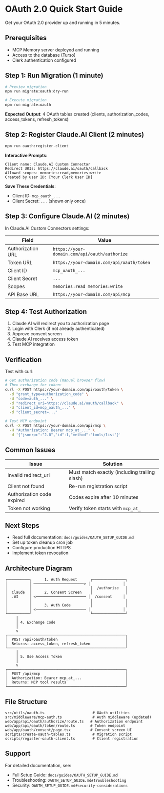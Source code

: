 # OAuth 2.0 Quick Start Guide

Get your OAuth 2.0 provider up and running in 5 minutes.

## Prerequisites

- MCP Memory server deployed and running
- Access to the database (Turso)
- Clerk authentication configured

## Step 1: Run Migration (1 minute)

```bash
# Preview migration
npm run migrate:oauth:dry-run

# Execute migration
npm run migrate:oauth
```

**Expected Output**: 4 OAuth tables created (clients, authorization_codes, access_tokens, refresh_tokens)

## Step 2: Register Claude.AI Client (2 minutes)

```bash
npm run oauth:register-client
```

**Interactive Prompts**:
```
Client name: Claude.AI Custom Connector
Redirect URIs: https://claude.ai/oauth/callback
Allowed scopes: memories:read,memories:write
Created by user ID: [Your Clerk User ID]
```

**Save These Credentials**:
- Client ID: `mcp_oauth_...`
- Client Secret: `...` (shown only once)

## Step 3: Configure Claude.AI (2 minutes)

In Claude.AI Custom Connectors settings:

| Field | Value |
|-------|-------|
| Authorization URL | `https://your-domain.com/api/oauth/authorize` |
| Token URL | `https://your-domain.com/api/oauth/token` |
| Client ID | `mcp_oauth_...` |
| Client Secret | `...` |
| Scopes | `memories:read memories:write` |
| API Base URL | `https://your-domain.com/api/mcp` |

## Step 4: Test Authorization

1. Claude.AI will redirect you to authorization page
2. Login with Clerk (if not already authenticated)
3. Approve consent screen
4. Claude.AI receives access token
5. Test MCP integration

## Verification

Test with curl:

```bash
# Get authorization code (manual browser flow)
# Then exchange for token:
curl -X POST https://your-domain.com/api/oauth/token \
  -d "grant_type=authorization_code" \
  -d "code=auth_..." \
  -d "redirect_uri=https://claude.ai/oauth/callback" \
  -d "client_id=mcp_oauth_..." \
  -d "client_secret=..."

# Test MCP endpoint
curl -X POST https://your-domain.com/api/mcp \
  -H "Authorization: Bearer mcp_at_..." \
  -d '{"jsonrpc":"2.0","id":1,"method":"tools/list"}'
```

## Common Issues

| Issue | Solution |
|-------|----------|
| Invalid redirect_uri | Must match exactly (including trailing slash) |
| Client not found | Re-run registration script |
| Authorization code expired | Codes expire after 10 minutes |
| Token not working | Verify token starts with `mcp_at_` |

## Next Steps

- Read full documentation: `docs/guides/OAUTH_SETUP_GUIDE.md`
- Set up token cleanup cron job
- Configure production HTTPS
- Implement token revocation

## Architecture Diagram

```
┌──────────┐      1. Auth Request      ┌───────────────┐
│          │ ───────────────────────> │               │
│          │                           │  /authorize   │
│  Claude  │      2. Consent Screen    │               │
│  .AI     │ <─────────────────────── │  /consent     │
│          │                           │               │
│          │      3. Auth Code         │               │
│          │ <─────────────────────── │               │
└──────────┘                           └───────────────┘
     │
     │ 4. Exchange Code
     │
     v
┌──────────────────────────────────────────────────────┐
│  POST /api/oauth/token                               │
│  Returns: access_token, refresh_token                │
└──────────────────────────────────────────────────────┘
     │
     │ 5. Use Access Token
     │
     v
┌──────────────────────────────────────────────────────┐
│  POST /api/mcp                                       │
│  Authorization: Bearer mcp_at_...                    │
│  Returns: MCP tool results                           │
└──────────────────────────────────────────────────────┘
```

## File Structure

```
src/utils/oauth.ts                      # OAuth utilities
src/middleware/mcp-auth.ts              # Auth middleware (updated)
web/app/api/oauth/authorize/route.ts   # Authorization endpoint
web/app/api/oauth/token/route.ts       # Token endpoint
web/app/oauth/consent/page.tsx         # Consent screen UI
scripts/create-oauth-tables.ts          # Migration script
scripts/register-oauth-client.ts        # Client registration
```

## Support

For detailed documentation, see:
- Full Setup Guide: `docs/guides/OAUTH_SETUP_GUIDE.md`
- Troubleshooting: `OAUTH_SETUP_GUIDE.md#troubleshooting`
- Security: `OAUTH_SETUP_GUIDE.md#security-considerations`
